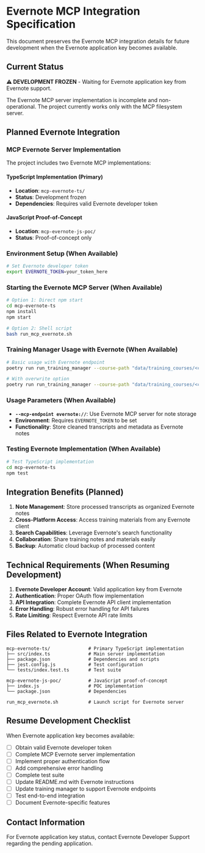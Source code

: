 # Evernote MCP Integration Specification

This document preserves the Evernote MCP integration details for future development when the Evernote application key becomes available.

## Current Status

**⚠️ DEVELOPMENT FROZEN** - Waiting for Evernote application key from Evernote support.

The Evernote MCP server implementation is incomplete and non-operational. The project currently works only with the MCP filesystem server.

## Planned Evernote Integration

### MCP Evernote Server Implementation

The project includes two Evernote MCP implementations:

#### TypeScript Implementation (Primary)
- **Location**: `mcp-evernote-ts/`
- **Status**: Development frozen
- **Dependencies**: Requires valid Evernote developer token

#### JavaScript Proof-of-Concept
- **Location**: `mcp-evernote-js-poc/`
- **Status**: Proof-of-concept only

### Environment Setup (When Available)

```bash
# Set Evernote developer token
export EVERNOTE_TOKEN=your_token_here
```

### Starting the Evernote MCP Server (When Available)

```bash
# Option 1: Direct npm start
cd mcp-evernote-ts
npm install
npm start

# Option 2: Shell script
bash run_mcp_evernote.sh
```

### Training Manager Usage with Evernote (When Available)

```bash
# Basic usage with Evernote endpoint
poetry run run_training_manager --course-path "data/training_courses/<course_id> - <course_name>" --mcp-endpoint evernote://

# With overwrite option
poetry run run_training_manager --course-path "data/training_courses/<course_id> - <course_name>" --mcp-endpoint evernote:// --overwrite
```

### Usage Parameters (When Available)

- **`--mcp-endpoint evernote://`**: Use Evernote MCP server for note storage
- **Environment**: Requires `EVERNOTE_TOKEN` to be set
- **Functionality**: Store cleaned transcripts and metadata as Evernote notes

### Testing Evernote Implementation (When Available)

```bash
# Test TypeScript implementation
cd mcp-evernote-ts
npm test
```

## Integration Benefits (Planned)

1. **Note Management**: Store processed transcripts as organized Evernote notes
2. **Cross-Platform Access**: Access training materials from any Evernote client
3. **Search Capabilities**: Leverage Evernote's search functionality
4. **Collaboration**: Share training notes and materials easily
5. **Backup**: Automatic cloud backup of processed content

## Technical Requirements (When Resuming Development)

1. **Evernote Developer Account**: Valid application key from Evernote
2. **Authentication**: Proper OAuth flow implementation
3. **API Integration**: Complete Evernote API client implementation
4. **Error Handling**: Robust error handling for API failures
5. **Rate Limiting**: Respect Evernote API rate limits

## Files Related to Evernote Integration

```
mcp-evernote-ts/              # Primary TypeScript implementation
├── src/index.ts              # Main server implementation
├── package.json              # Dependencies and scripts
├── jest.config.js            # Test configuration
└── tests/index.test.ts       # Test suite

mcp-evernote-js-poc/          # JavaScript proof-of-concept
├── index.js                  # POC implementation
└── package.json              # Dependencies

run_mcp_evernote.sh           # Launch script for Evernote server
```

## Resume Development Checklist

When Evernote application key becomes available:

- [ ] Obtain valid Evernote developer token
- [ ] Complete MCP Evernote server implementation
- [ ] Implement proper authentication flow
- [ ] Add comprehensive error handling
- [ ] Complete test suite
- [ ] Update README.md with Evernote instructions
- [ ] Update training manager to support Evernote endpoints
- [ ] Test end-to-end integration
- [ ] Document Evernote-specific features

## Contact Information

For Evernote application key status, contact Evernote Developer Support regarding the pending application.